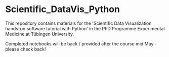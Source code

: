 # Scientific_DataVis_Python

This repository contains materials for the 'Scientific Data Visualization hands-on software tutorial with Python' in the PhD Programme Experimental Medicine at Tübingen University. 

Completed notebooks will be back / provided after the course mid May - please check back!





